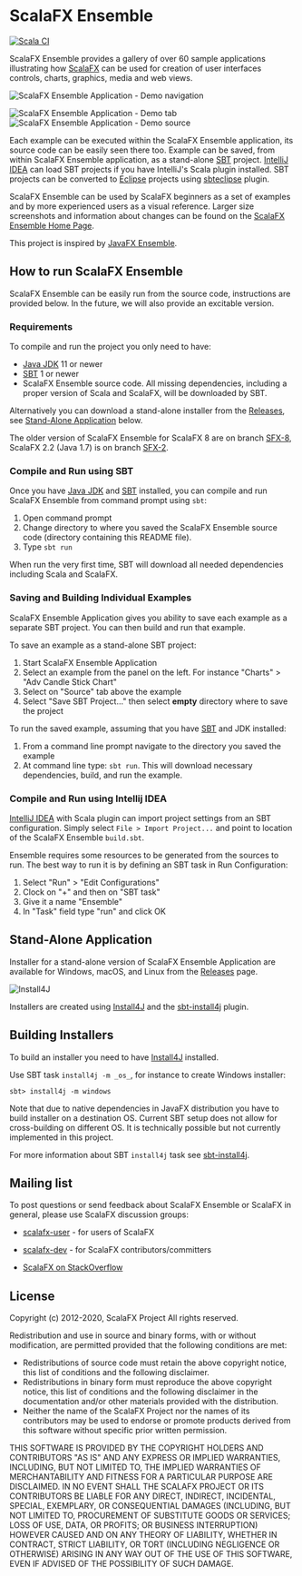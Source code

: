 ScalaFX Ensemble
================

[![Scala CI](https://github.com/scalafx/scalafx-ensemble/actions/workflows/scala.yml/badge.svg)](https://github.com/scalafx/scalafx-ensemble/actions/workflows/scala.yml)

ScalaFX Ensemble provides a gallery of over 60 sample applications illustrating how
[ScalaFX] can be used for creation of user interfaces controls, charts, graphics, media and web views.

![ScalaFX Ensemble Application - Demo navigation](http://scalafx.github.io/scalafx-ensemble/images/ScalaFX_Ensemble-grid-50p.png)

![ScalaFX Ensemble Application - Demo tab](http://scalafx.github.io/scalafx-ensemble/images/ScalaFX_Ensemble-demo-50p.png)
![ScalaFX Ensemble Application - Demo source](http://scalafx.github.io/scalafx-ensemble/images/ScalaFX_Ensemble-source-50p.png)

Each example can be executed within the ScalaFX Ensemble application, its source code can be easily seen there too.
Example can be saved, from within ScalaFX Ensemble application, as a stand-alone [SBT] project. [IntelliJ IDEA] can load
SBT projects if you have IntelliJ's Scala plugin installed. SBT projects can be converted to [Eclipse] projects
using [sbteclipse] plugin.

ScalaFX Ensemble can be used by ScalaFX beginners as a set of examples and by more experienced users as a visual
reference. Larger size screenshots and information about changes can be found on the
[ScalaFX Ensemble Home Page].

This project is inspired by [JavaFX Ensemble].

How to run ScalaFX Ensemble
---------------------------

ScalaFX Ensemble can be easily run from the source code, instructions are provided below.
In the future, we will also provide an excitable version.

### Requirements ###

To compile and run the project you only need to have:

* [Java JDK] 11 or newer
* [SBT] 1 or newer
* ScalaFX Ensemble source code. All missing dependencies, including a proper version of Scala and ScalaFX, will be
  downloaded by SBT.

Alternatively you can download a stand-alone installer from the [Releases], see [Stand-Alone Application](#stand-alone-application) below.

The older version of ScalaFX Ensemble for ScalaFX 8 are on branch [SFX-8](https://github.com/scalafx/scalafx-ensemble/tree/SFX-8), ScalaFX 2.2 (Java 1.7) is on branch
[SFX-2](https://github.com/scalafx/scalafx-ensemble/tree/SFX-2).

### Compile and Run using SBT ###

Once you have [Java JDK] and [SBT] installed, you can compile and run ScalaFX Ensemble from command prompt using `sbt`:

1. Open command prompt
2. Change directory to where you saved the ScalaFX Ensemble source code (directory containing this README file).
3. Type `sbt run`

When run the very first time, SBT will download all needed dependencies including Scala and ScalaFX.

### Saving and Building Individual Examples

ScalaFX Ensemble Application gives you ability to save each example as a separate SBT project. You can then build and run that example.

To save an example as a stand-alone SBT project:  

1. Start ScalaFX Ensemble Application
2. Select an example from the panel on the left. For instance "Charts" > "Adv Candle Stick Chart"
3. Select on "Source" tab above the example
4. Select "Save SBT Project..." then select **empty** directory where to save the project

To run the saved example, assuming that you have [SBT] and JDK installed:

1. From a command line prompt navigate to the directory you saved the example
2. At command line type: `sbt run`. This will download necessary dependencies, build, and run the example.
 

### Compile and Run using Intellij IDEA ###

[IntelliJ IDEA] with Scala plugin can import project settings from an SBT configuration. Simply
select `File > Import Project...` and point to location of the ScalaFX Ensemble `build.sbt`.

Ensemble requires some resources to be generated from the sources to run. The best way to run it is by defining an SBT
task in Run Configuration:
1. Select "Run" > "Edit Configurations"
2. Clock on "+" and then on "SBT task"
3. Give it a name "Ensemble"
3. In "Task" field type "run" and click OK

Stand-Alone Application
-----------------------

Installer for a stand-alone version of ScalaFX Ensemble Application are available for Windows, macOS, and Linux from
the [Releases] page.

![Install4J](https://www.ej-technologies.com/images/product_banners/install4j_medium.png)

Installers are created using [Install4J] and the [sbt-install4j] plugin.

Building Installers
-------------------
To build an installer you need to have [Install4J] installed. 

Use SBT task `install4j -m _os_`, for instance to create Windows installer:

```
sbt> install4j -m windows
```

Note that due to native dependencies in JavaFX distribution you have to build installer on a destination OS. Current SBT setup does not allow for cross-building on different OS. It is technically possible but not currently implemented in this project.

For more information about SBT `install4j` task see [sbt-install4j].

Mailing list
------------

To post questions or send feedback about ScalaFX Ensemble or ScalaFX in general, please use ScalaFX discussion groups:

* [scalafx-user] - for users of ScalaFX

* [scalafx-dev] - for ScalaFX contributors/committers

* [ScalaFX on StackOverflow](https://stackoverflow.com/questions/tagged/scalafx) 


License
-------

Copyright (c) 2012-2020, ScalaFX Project
All rights reserved.

Redistribution and use in source and binary forms, with or without
modification, are permitted provided that the following conditions are met:
* Redistributions of source code must retain the above copyright
notice, this list of conditions and the following disclaimer.
* Redistributions in binary form must reproduce the above copyright
notice, this list of conditions and the following disclaimer in the
documentation and/or other materials provided with the distribution.
* Neither the name of the ScalaFX Project nor the
names of its contributors may be used to endorse or promote products
derived from this software without specific prior written permission.

THIS SOFTWARE IS PROVIDED BY THE COPYRIGHT HOLDERS AND CONTRIBUTORS "AS IS" AND
ANY EXPRESS OR IMPLIED WARRANTIES, INCLUDING, BUT NOT LIMITED TO, THE IMPLIED
WARRANTIES OF MERCHANTABILITY AND FITNESS FOR A PARTICULAR PURPOSE ARE
DISCLAIMED. IN NO EVENT SHALL THE SCALAFX PROJECT OR ITS CONTRIBUTORS BE LIABLE
FOR ANY DIRECT, INDIRECT, INCIDENTAL, SPECIAL, EXEMPLARY, OR CONSEQUENTIAL
DAMAGES (INCLUDING, BUT NOT LIMITED TO, PROCUREMENT OF SUBSTITUTE GOODS OR
SERVICES; LOSS OF USE, DATA, OR PROFITS; OR BUSINESS INTERRUPTION) HOWEVER CAUSED
AND ON ANY THEORY OF LIABILITY, WHETHER IN CONTRACT, STRICT LIABILITY, OR TORT
(INCLUDING NEGLIGENCE OR OTHERWISE) ARISING IN ANY WAY OUT OF THE USE OF THIS
SOFTWARE, EVEN IF ADVISED OF THE POSSIBILITY OF SUCH DAMAGE.

[Apache2]: https://www.apache.org/licenses/LICENSE-2.0.html
[Eclipse]: http://www.eclipse.org/
[Install4J]: https://www.ej-technologies.com/products/install4j/overview.html
[IntelliJ IDEA]: http://www.jetbrains.com/idea/
[Java JDK]: http://www.oracle.com/technetwork/java/javase/downloads/index.html
[JavaFX Ensemble]: http://www.oracle.com/technetwork/java/javafx/samples/index.html
[sbt-install4j]: https://github.com/jpsacha/sbt-install4j
[sbteclipse]: https://github.com/sbt/sbteclipse
[SBT]: http://www.scala-sbt.org/

[ScalaFX]: http://scalafx.org
[scalafx-dev]: https://groups.google.com/forum/?fromgroups#!forum/scalafx-dev
[scalafx-user]: https://groups.google.com/forum/?fromgroups#!forum/scalafx-users
[ScalaFX Ensemble Home Page]: http://scalafx.github.io/scalafx-ensemble/
[Releases]: https://github.com/scalafx/scalafx-ensemble/releases
